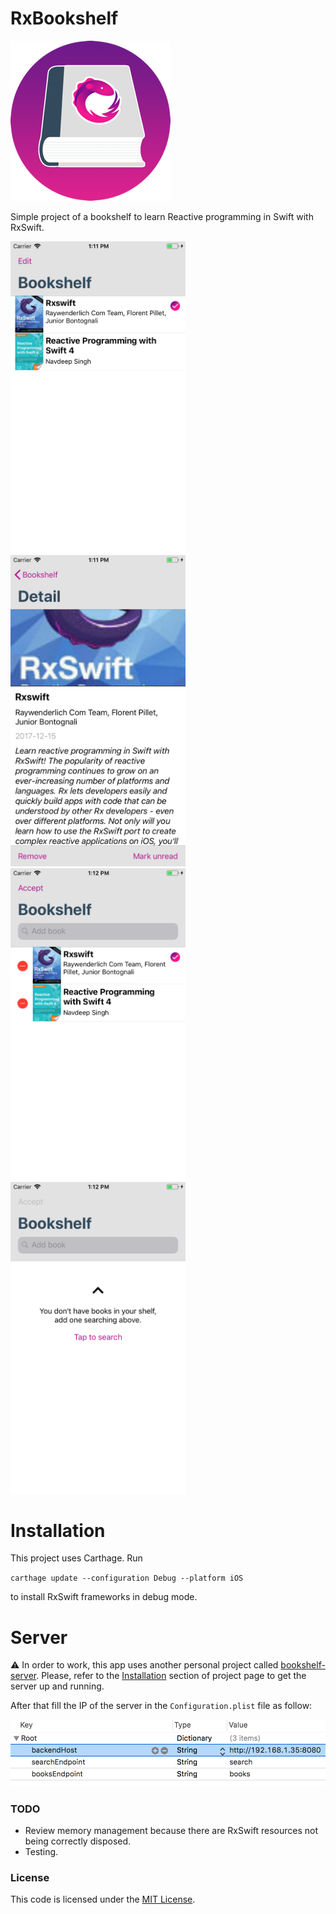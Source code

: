 # RxBookshelf

![Icon](etc/rxbookshelf.png)

Simple project of a bookshelf to learn Reactive programming in Swift with RxSwift.

<img src="etc/screen1.png" width=280> <img src="etc/screen2.png" width=280> <img src="etc/screen3.png" width=280> <img src="etc/screen4.png" width=280>

# Installation

This project uses Carthage. Run 

`carthage update --configuration Debug --platform iOS` 

to install RxSwift frameworks in debug mode.

# Server

⚠️ In order to work, this app uses another personal project called [bookshelf-server](https://github.com/emenegro/bookshelf-server). Please, refer to the [Installation](https://github.com/emenegro/bookshelf-server#installation) section of project page to get the server up and running.

After that fill the IP of the server in the `Configuration.plist` file as follow:

![Icon](etc/config.png)

### TODO
- Review memory management because there are RxSwift resources not being correctly disposed.
- Testing.

### License
This code is licensed under the [MIT License](LICENSE).
